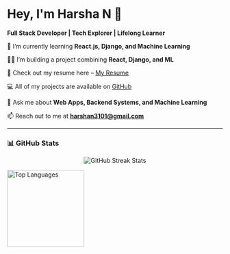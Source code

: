 # Hey, I'm Harsha N 👋  
**Full Stack Developer | Tech Explorer | Lifelong Learner**

🌱 I’m currently learning **React.js, Django, and Machine Learning**

👨‍💻 I’m building a project combining **React, Django, and ML**

📑 Check out my resume here – [My Resume](https://drive.google.com/file/d/1_6vE6chsn0_wbKLNwxWupoG31NYKqqXj/view?usp=sharing)

💻 All of my projects are available on [GitHub](https://github.com/HarshaNinganna)

💬 Ask me about **Web Apps, Backend Systems, and Machine Learning**

📫 Reach out to me at **harshan3101@gmail.com**

---

### 📊 GitHub Stats

<p align="center">
  <img src="https://github-readme-streak-stats.herokuapp.com/?user=HarshaNinganna" alt="GitHub Streak Stats" />
</p>
  <img src="https://github-readme-stats.vercel.app/api/top-langs/?username=HarshaNinganna&layout=compact&theme=default" alt="Top Languages" height="180" />
</p>
